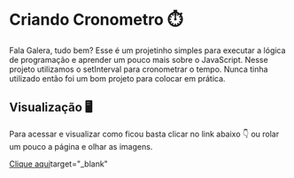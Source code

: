 # Criando Cronometro ⏱️
  Fala Galera, tudo bem? Esse é um projetinho simples para executar a lógica de programação e aprender um pouco mais sobre o JavaScript. Nesse projeto utilizamos o setInterval para cronometrar o tempo. Nunca tinha utilizado então foi um bom projeto para colocar em prática.

## Visualização 🖥️
Para acessar e visualizar como ficou basta clicar no link abaixo 👇 ou rolar um pouco a página e olhar as imagens. 

[Clique aqui](https://eu-jompa.github.io/Cronometro/)target="_blank"